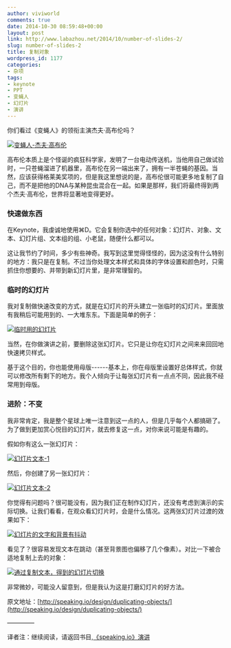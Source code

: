 ```yaml
---
author: viviworld
comments: true
date: 2014-10-30 08:59:48+00:00
layout: post
link: http://www.labazhou.net/2014/10/number-of-slides-2/
slug: number-of-slides-2
title: 复制对象
wordpress_id: 1177
categories:
- 杂项
tags:
- keynote
- PPT
- 变蝇人
- 幻灯片
- 演讲
---
```


你们看过《变蝇人》的领衔主演杰夫·高布伦吗？

[![变蝇人-杰夫·高布伦](http://www.labazhou.net/wp-content/uploads/2014/10/goldblum.jpg)](http://www.labazhou.net/wp-content/uploads/2014/10/goldblum.jpg)

高布伦本质上是个怪诞的疯狂科学家，发明了一台电动传送机，当他用自己做试验时，一只苍蝇溜进了机器里，高布伦在另一端出来了，拥有一半苍蝇的基因。当然，应该获得格莱美奖项的，但是我这里想说的是，高布伦很可能更多地复制了自己，而不是把他的DNA与某种昆虫混合在一起。如果是那样，我们将最终得到两个杰夫·高布伦，世界将显著地变得更好。


### 快速做东西


在Keynote，我虔诚地使用⌘D。它会复制你选中的任何对象：幻灯片、对象、文本、幻灯片组、文本组的组、小老鼠，随便什么都可以。

这让我节约了时间，多少有些神奇。我写到这里觉得怪怪的，因为这没有什么特别的地方：我只是在复制。不过当你处理文本样式和具体的字体设置和颜色时，只需抓住你想要的、并带到新幻灯片里，是非常理智的。


### 临时的幻灯片


我对复制做快速改变的方式，就是在幻灯片的开头建立一张临时的幻灯片。里面放有我稍后可能用到的、一大堆东东。下面是简单的例子：

[![临时用的幻灯片](http://www.labazhou.net/wp-content/uploads/2014/10/scratchpad.png)](http://www.labazhou.net/wp-content/uploads/2014/10/scratchpad.png)

当然，在你做演讲之前，要删除这张幻灯片。它只是让你在幻灯片之间来来回回地快速拷贝样式。

基于这个目的，你也能使用母版------基本上，你在母版里设置好总体样式，你就可以修改所有剩下的地方。我个人倾向于让每张幻灯片有一点点不同，因此我不经常用到母版。


### 进阶：不变


我非常肯定，我是整个星球上唯一注意到这一点的人，但是几乎每个人都搞砸了。为了做到更加赏心悦目的幻灯片，就去修复这一点，对你来说可能是有趣的。

假如你有这么一张幻灯片：

[![幻灯片文本-1](http://www.labazhou.net/wp-content/uploads/2014/10/out.001.jpg)](http://www.labazhou.net/wp-content/uploads/2014/10/out.001.jpg)

然后，你创建了另一张幻灯片：

[![幻灯片文本-2](http://www.labazhou.net/wp-content/uploads/2014/10/out.002.jpg)](http://www.labazhou.net/wp-content/uploads/2014/10/out.002.jpg)

你觉得有问题吗？很可能没有，因为我们正在制作幻灯片，还没有考虑到演示的实际切换。让我们看看，在观众看幻灯片时，会是什么情况。这两张幻灯片过渡的效果如下：

[![幻灯片的文字和背景有抖动](http://www.labazhou.net/wp-content/uploads/2014/10/animated-2014-02-09.gif)](http://www.labazhou.net/wp-content/uploads/2014/10/animated-2014-02-09.gif)

看见了？很容易发现文本在跳动（甚至背景图也偏移了几个像素）。对比一下被合适地复制上去的对象：

[![通过复制文本，得到的幻灯片切换](http://www.labazhou.net/wp-content/uploads/2014/10/animated-2014-02-09_20h-50m-38s.gif)](http://www.labazhou.net/wp-content/uploads/2014/10/animated-2014-02-09_20h-50m-38s.gif)

非常微妙，可能没人留意到，但是我认为这是打磨幻灯片的好方法。

原文地址：[http://speaking.io/design/duplicating-objects/](http://speaking.io/design/duplicating-objects/)

————–

译者注：继续阅读，请返回书目,[《speaking.io》演讲](http://www.labazhou.net/speaking/)
